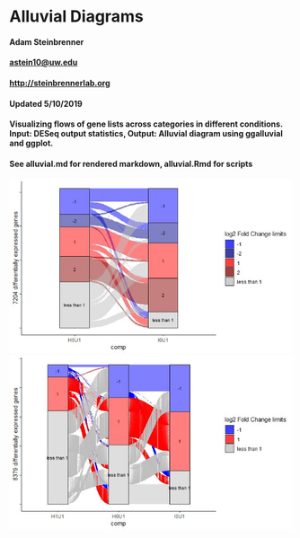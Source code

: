 Alluvial Diagrams
================

#### Adam Steinbrenner

#### <astein10@uw.edu>

#### <http://steinbrennerlab.org>

#### Updated 5/10/2019

#### Visualizing flows of gene lists across categories in different conditions.  Input: DESeq output statistics, Output: Alluvial diagram using ggalluvial and ggplot.

#### See alluvial.md for rendered markdown, alluvial.Rmd for scripts

![two_comps](img/index01.jpg)
![three_comps](img/index.jpg)